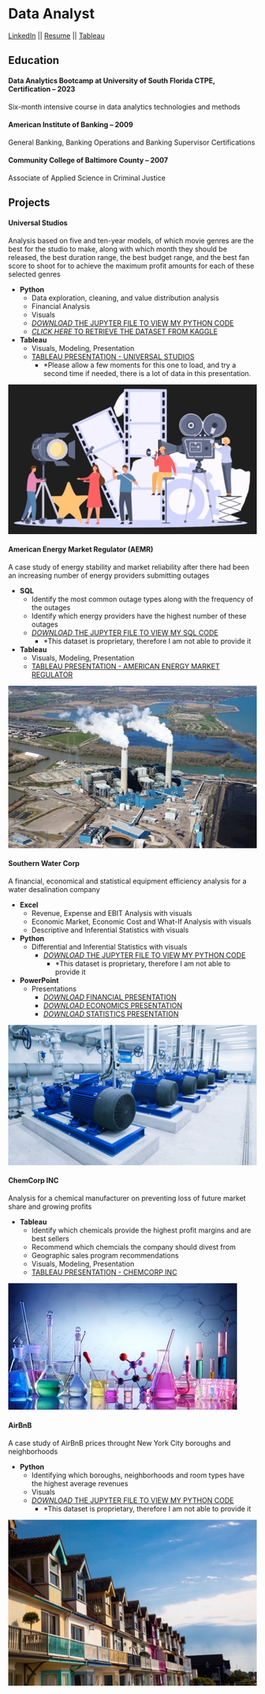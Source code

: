 # Data Analyst
[LinkedIn](https://www.linkedin.com/in/brandon-chisnell-9890a79b/)
||
[Resume](/assets/resume/resume_brandon_chisnell.pdf)
||
[Tableau](https://public.tableau.com/app/profile/brandon.chisnell)

## Education
#### Data Analytics Bootcamp at University of South Florida CTPE, Certification – 2023
Six-month intensive course in data analytics technologies and methods

#### American Institute of Banking – 2009
General Banking, Banking Operations and Banking Supervisor Certifications

#### Community College of Baltimore County – 2007
Associate of Applied Science in Criminal Justice

## Projects
#### Universal Studios
Analysis based on five and ten-year models, of which movie genres are the best for the studio to make, along with which month they should be released, the best duration range, the best budget range, and the best fan score to shoot for to achieve the maximum profit amounts for each of these selected genres
- **Python**
  - Data exploration, cleaning, and value distribution analysis
  - Financial Analysis
  - Visuals
  - [*DOWNLOAD* THE JUPYTER FILE TO VIEW MY PYTHON CODE](/assets/files/capstone_universal_studios_portfolio.ipynb)
  - [*CLICK HERE* TO RETRIEVE THE DATASET FROM KAGGLE](https://www.kaggle.com/datasets/akshaypawar7/millions-of-movies)
- **Tableau**
  - Visuals, Modeling, Presentation
  - [TABLEAU PRESENTATION - UNIVERSAL STUDIOS](https://public.tableau.com/app/profile/brandon.chisnell/viz/Capstone-UniversalStudios/ExecutivePresentation)
    - *Please allow a few moments for this one to load, and try a second time if needed, there is a lot of data in this presentation.

![Movies](/assets/images/movies1.jpeg)

#### American Energy Market Regulator (AEMR)
A case study of energy stability and market reliability after there had been an increasing number of energy providers submitting outages
- **SQL**
  - Identify the most common outage types along with the frequency of the outages
  - Identify which energy providers have the highest number of these outages
  - [*DOWNLOAD* THE JUPYTER FILE TO VIEW MY SQL CODE](assets/files/aemr_portfolio.ipynb)
    - *This dataset is proprietary, therefore I am not able to provide it 
- **Tableau**
  - Visuals, Modeling, Presentation
  - [TABLEAU PRESENTATION - AMERICAN ENERGY MARKET REGULATOR](https://public.tableau.com/app/profile/brandon.chisnell/viz/AmericanEnergyMarketRegulator_16941167662490/Presentation)

![Energy Plant](/assets/images/energy2.jpeg)

#### Southern Water Corp
A financial, economical and statistical equipment efficiency analysis for a water desalination company 
- **Excel**
  - Revenue, Expense and EBIT Analysis with visuals
  - Economic Market, Economic Cost and What-If Analysis with visuals
  - Descriptive and Inferential Statistics with visuals
- **Python**
  - Differential and Inferential Statistics with visuals
    - [*DOWNLOAD* THE JUPYTER FILE TO VIEW MY PYTHON CODE](/assets/files/sw_portfolio.ipynb)
      - *This dataset is proprietary, therefore I am not able to provide it 
- **PowerPoint**
  - Presentations
    - [*DOWNLOAD* FINANCIAL PRESENTATION](/assets/files/sw_financial_portfolio.pptx)
    - [*DOWNLOAD* ECONOMICS PRESENTATION](/assets/files/sw_economics_portfolio.pptx)
    - [*DOWNLOAD* STATISTICS PRESENTATION](/assets/files/sw_statistics_portfolio.pptx)

![Water Pumping Station](/assets/images/water1.jpeg)

#### ChemCorp INC
Analysis for a chemical manufacturer on preventing loss of future market share and growing profits 
- **Tableau**
  - Identify which chemicals provide the highest profit margins and are best sellers
  - Recommend which chemcials the company should divest from
  - Geographic sales program recommendations
  - Visuals, Modeling, Presentation
  - [TABLEAU PRESENTATION - CHEMCORP INC](https://public.tableau.com/app/profile/brandon.chisnell/viz/ChemCorp_16941983986210/Presentation)

![Chemicals](/assets/images/chem1.jpeg)

#### AirBnB
A case study of AirBnB prices throught New York City boroughs and neighborhoods
- **Python**
  - Identifying which boroughs, neighborhoods and room types have the highest average revenues
  - Visuals
  - [*DOWNLOAD* THE JUPYTER FILE TO VIEW MY PYTHON CODE](assets/files/aibnb_portfolio.ipynb)
    - *This dataset is proprietary, therefore I am not able to provide it 

![AirBnB](/assets/images/airbnb1.jpeg)
